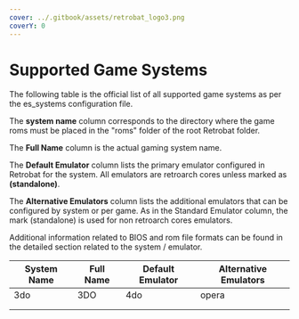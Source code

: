```yaml
---
cover: ../.gitbook/assets/retrobat_logo3.png
coverY: 0
---
```


# Supported Game Systems

The following table is the official list of all supported game systems as per the es\_systems configuration file.

The **system name** column corresponds to the directory where the game roms must be placed in the "roms" folder of the root Retrobat folder.

The **Full Name** column is the actual gaming system name.

The **Default Emulator** column lists the primary emulator configured in Retrobat for the system. All emulators are retroarch cores unless marked as **(standalone)**.

The **Alternative Emulators** column lists the additional emulators that can be configured by system or per game. As in the Standard Emulator column, the mark (standalone) is used for non retroarch cores emulators.

Additional information related to BIOS and rom file formats can be found in the detailed section related to the system / emulator.

| System Name | Full Name | Default Emulator | Alternative Emulators |
| ----------- | --------- | ---------------- | --------------------- |
| 3do         | 3DO       | 4do              | opera                 |
|             |           |                  |                       |
|             |           |                  |                       |


